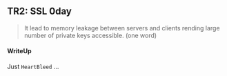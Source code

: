 ## TR2: SSL 0day

> It lead to memory leakage between servers and clients rending large number of private keys accessible. (one word)

#### WriteUp

Just `HeartBleed` ...

